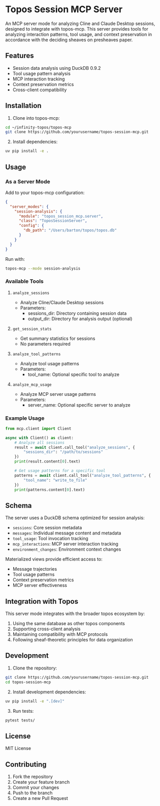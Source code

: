 # Topos Session MCP Server

An MCP server mode for analyzing Cline and Claude Desktop sessions, designed to integrate with topos-mcp. This server provides tools for analyzing interaction patterns, tool usage, and context preservation in accordance with the deciding sheaves on presheaves paper.

## Features

- Session data analysis using DuckDB 0.9.2
- Tool usage pattern analysis
- MCP interaction tracking
- Context preservation metrics
- Cross-client compatibility

## Installation

1. Clone into topos-mcp:
```bash
cd ~/infinity-topos/topos-mcp
git clone https://github.com/yourusername/topos-session-mcp.git
```

2. Install dependencies:
```bash
uv pip install -e .
```

## Usage

### As a Server Mode

Add to your topos-mcp configuration:

```json
{
  "server_modes": {
    "session-analysis": {
      "module": "topos_session_mcp.server",
      "class": "ToposSessionServer",
      "config": {
        "db_path": "/Users/barton/topos/topos.db"
      }
    }
  }
}
```

Run with:
```bash
topos-mcp --mode session-analysis
```

### Available Tools

1. `analyze_sessions`
   - Analyze Cline/Claude Desktop sessions
   - Parameters:
     - sessions_dir: Directory containing session data
     - output_dir: Directory for analysis output (optional)

2. `get_session_stats`
   - Get summary statistics for sessions
   - No parameters required

3. `analyze_tool_patterns`
   - Analyze tool usage patterns
   - Parameters:
     - tool_name: Optional specific tool to analyze

4. `analyze_mcp_usage`
   - Analyze MCP server usage patterns
   - Parameters:
     - server_name: Optional specific server to analyze

### Example Usage

```python
from mcp.client import Client

async with Client() as client:
    # Analyze all sessions
    result = await client.call_tool("analyze_sessions", {
        "sessions_dir": "/path/to/sessions"
    })
    print(result.content[0].text)

    # Get usage patterns for a specific tool
    patterns = await client.call_tool("analyze_tool_patterns", {
        "tool_name": "write_to_file"
    })
    print(patterns.content[0].text)
```

## Schema

The server uses a DuckDB schema optimized for session analysis:

- `sessions`: Core session metadata
- `messages`: Individual message content and metadata
- `tool_usage`: Tool invocation tracking
- `mcp_interactions`: MCP server interaction tracking
- `environment_changes`: Environment context changes

Materialized views provide efficient access to:
- Message trajectories
- Tool usage patterns
- Context preservation metrics
- MCP server effectiveness

## Integration with Topos

This server mode integrates with the broader topos ecosystem by:
1. Using the same database as other topos components
2. Supporting cross-client analysis
3. Maintaining compatibility with MCP protocols
4. Following sheaf-theoretic principles for data organization

## Development

1. Clone the repository:
```bash
git clone https://github.com/yourusername/topos-session-mcp.git
cd topos-session-mcp
```

2. Install development dependencies:
```bash
uv pip install -e ".[dev]"
```

3. Run tests:
```bash
pytest tests/
```

## License

MIT License

## Contributing

1. Fork the repository
2. Create your feature branch
3. Commit your changes
4. Push to the branch
5. Create a new Pull Request
